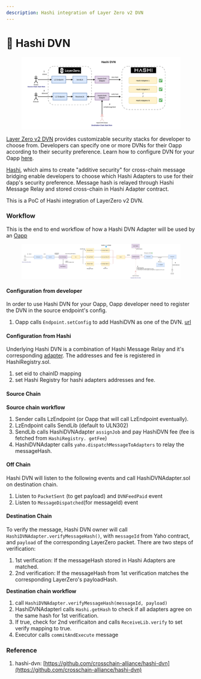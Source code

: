 ```yaml
---
description: Hashi integration of Layer Zero v2 DVN
---
```


# 🍩 Hashi DVN

<figure><img src="../../.gitbook/assets/DVN-Hashi-Flow.png" alt=""><figcaption></figcaption></figure>

[Layer Zero v2 DVN](https://docs.layerzero.network/explore/decentralized-verifier-networks) provides customizable security stacks for developer to choose from. Developers can specify one or more DVNs for their Oapp according to their security preference. Learn how to configure DVN for your Oapp [here](https://docs.layerzero.network/contracts/configure-dvns).

[Hashi](https://crosschain-alliance.gitbook.io/hashi/), which aims to create "additive security" for cross-chain message bridging enable developers to choose which Hashi Adapters to use for their dapp's security preference. Message hash is relayed through Hashi Message Relay and stored cross-chain in Hashi Adapter contract.

This is a PoC of Hashi integration of LayerZero v2 DVN.

### Workflow

This is the end to end workflow of how a Hashi DVN Adapter will be used by an [Oapp](https://docs.layerzero.network/contracts/oapp)



<figure><img src="../../.gitbook/assets/DVN-Hashi-Technical.png" alt=""><figcaption></figcaption></figure>

#### Configuration from developer

In order to use Hashi DVN for your Oapp, Oapp developer need to register the DVN in the source endpoint's config.

1. Oapp calls `Endpoint.setConfig` to add HashiDVN as one of the DVN. [url](https://docs.layerzero.network/contracts/configure-dvns#set-config)

#### Configuration from Hashi

Underlying Hashi DVN is a combination of Hashi Message Relay and it's corresponding [adapter](https://github.com/gnosis/hashi/tree/main/packages/evm/contracts/adapters). The addresses and fee is registered in HashiRegistry.sol.

1. set eid to chainID mapping
2. set Hashi Registry for hashi adapters addresses and fee.

#### Source Chain

**Source chain workflow**

1. Sender calls LzEndpoint (or Oapp that will call LzEndpoint eventually).
2. LzEndpoint calls SendLib (default to ULN302)
3. SendLib calls HashiDVNAdapter `assignJob` and pay HashiDVN fee (fee is fetched from `HashiRegistry. getFee`)
4. HashiDVNAdapter calls `yaho.dispatchMessageToAdapters` to relay the messageHash.

#### Off Chain

Hashi DVN will listen to the following events and call HashiDVNAdapter.sol on destination chain.

1. Listen to `PacketSent` (to get payload) and `DVNFeedPaid` event
2. Listen to `MessageDispatched`(for messageId) event

#### Destination Chain

To verify the message, Hashi DVN owner will call `HashiDVNAdapter.verifyMessageHash()`, with `messageId` from Yaho contract, and `payload` of the corresponding LayerZero packet. There are two steps of verification:

1. 1st verification: If the messageHash stored in Hashi Adapters are matched.
2. 2nd verification: If the messageHash from 1st verification matches the corresponding LayerZero's payloadHash.

**Destination chain workflow**

1. call `HashiDVNAdapter.verifyMessageHash(messageId, payload)`
2. HashiDVNAdapterl calls `Hashi.getHash` to check if all adapters agree on the same hash for 1st verification.
3. If true, check for 2nd verificaiton and calls `ReceiveLib.verify` to set verify mapping to true.
4. Executor calls `commitAndExecute` message

### Reference

1. hashi-dvn: [https://github.com/crosschain-alliance/hashi-dvn](https://github.com/crosschain-alliance/hashi-dvn)

